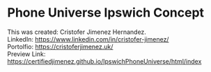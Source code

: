 # Phone Universe Ipswich Concept
This was created: Cristofer Jimenez Hernandez. <br>
LinkedIn: https://www.linkedin.com/in/cristofer-jimenez/ <br>
Portolfio: https://cristoferjimenez.uk/ <br>
Preview Link: https://certifiedjimenez.github.io/IpswichPhoneUniverse/html/index <br>
